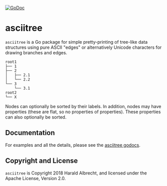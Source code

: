 [![GoDoc](https://godoc.org/github.com/TheDiveO/go-asciitree?status.svg)](https://godoc.org/github.com/TheDiveO/go-asciitree)

# asciitree

`asciitree` is a Go package for simple pretty-printing of tree-like
data structures using pure ASCII "edges" or alternatively Unicode characters
for drawing branches and edges.

    root1
    ├── 1
    ├── 2
    │   ├── 2.1
    │   └── 2.2
    └── 3
        └── 3.1
    root2
    └── X

Nodes can optionally be sorted by their labels. In addition, nodes may have
properties (these are flat, so no properties of properties). These properties
can also optionally be sorted.

## Documentation

For examples and all the details, please see the [asciitree
godocs](https://godoc.org/github.com/TheDiveO/go-asciitree).

## Copyright and License

`asciitree` is Copyright 2018 Harald Albrecht, and licensed under the Apache
License, Version 2.0.

